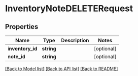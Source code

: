 # InventoryNoteDELETERequest

## Properties
Name | Type | Description | Notes
------------ | ------------- | ------------- | -------------
**inventory_id** | **string** |  | [optional] 
**note_id** | **string** |  | [optional] 

[[Back to Model list]](../README.md#documentation-for-models) [[Back to API list]](../README.md#documentation-for-api-endpoints) [[Back to README]](../README.md)


